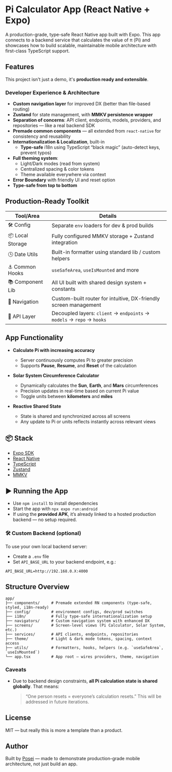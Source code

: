 # Pi Calculator App (React Native + Expo)

A production-grade, type-safe React Native app built with Expo. This app connects to a backend service that calculates the value of π (Pi) and showcases how to build scalable, maintainable mobile architecture with first-class TypeScript support.

## Features

This project isn't just a demo, it's **production ready and extensible**.

### Developer Experience & Architecture

- **Custom navigation layer** for improved DX (better than file-based routing)
- **Zustand** for state management, with **MMKV persistence wrapper**
- **Separation of concerns**: API client, endpoints, models, providers, and repositories — like a real backend SDK
- **Premade common components** — all extended from `react-native` for consistency and reusability
- **Internationalization & Localization**, built-in
  - **Type-safe** i18n using TypeScript “black magic” (auto-detect keys, prevent typos)
- **Full theming system**:
  - Light/Dark modes (read from system)
  - Centralized spacing & color tokens
  - Theme available everywhere via context
- **Error Boundary** with friendly UI and reset option
- **Type-safe from top to bottom**


## Production-Ready Toolkit

| Tool/Area         | Details                                                                 |
|------------------|-------------------------------------------------------------------------|
| 🛠 Config         | Separate `env` loaders for dev & prod builds                            |
| 📦 Local Storage  | Fully configured MMKV storage + Zustand integration                     |
| 🕓 Date Utils     | Built-in formatter using standard lib / custom helpers                  |
| ⚓️ Common Hooks   | `useSafeArea`, `useIsMounted` and more                                 |
| 📚 Component Lib  | All UI built with shared design system + constants                      |
| 📱 Navigation     | Custom-built router for intuitive, DX-friendly screen management        |
| 🔌 API Layer      | Decoupled layers: `client` → `endpoints` → `models` → `repo` → `hooks`  |


## App Functionality

* **Calculate Pi with increasing accuracy**

  * Server continuously computes Pi to greater precision
  * Supports **Pause**, **Resume**, and **Reset** of the calculation

* **Solar System Circumference Calculator**

  * Dynamically calculates the **Sun**, **Earth**, and **Mars** circumferences
  * Precision updates in real-time based on current Pi value
  * Toggle units between **kilometers** and **miles**

* **Reactive Shared State**

  * State is shared and synchronized across all screens
  * Any update to Pi or units reflects instantly across relevant views


## 📦 Stack

- [Expo SDK](https://docs.expo.dev/)
- [React Native](https://reactnative.dev/)
- [TypeScript](https://www.typescriptlang.org/)
- [Zustand](https://github.com/pmndrs/zustand)
- [MMKV](https://github.com/mrousavy/react-native-mmkv)


## ▶️ Running the App

* Use `npm install` to install dependencies
* Start the app with `npx expo run:android`
* If using the **provided APK**, it’s already linked to a hosted production backend — no setup required.


### 🛠️ Custom Backend (optional)

To use your own local backend server:

* Create a `.env` file
* Set `API_BASE_URL` to your backend endpoint, e.g.:

```env
API_BASE_URL=http://192.168.0.X:4000
```


## Structure Overview

```
app/
├── components/     # Premade extended RN components (type-safe, styled, i18n-ready)
├── config/         # environment configs, dev/prod switches
├── i18n/           # Fully type-safe internationalization setup
├── navigators/     # Custom navigation system with enhanced DX
├── screens/        # Screen-level views (Pi Calculator, Solar System, etc.)
├── services/       # API clients, endpoints, repositories
├── theme/          # Light & dark mode tokens, spacing, context access
├── utils/          # Formatters, hooks, helpers (e.g. `useSafeArea`, `useIsMounted`)
└── app.tsx         # App root — wires providers, theme, navigation
```

### Caveats

* Due to backend design constraints, **all Pi calculation state is shared globally**.
  That means:

  > “One person resets = everyone’s calculation resets.”
  > This will be addressed in future iterations.


## License

MIT — but really this is more a template than a product.


## Author

Built by [Posei](https://github.com/posei) — made to demonstrate production-grade mobile architecture, not just build an app.

